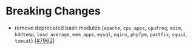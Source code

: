 # Breaking Changes

-   remove deprecated bash modules (`apache`, `cpu_apps`, `cpufreq`, `exim`, `hddtemp`, `load_average`, `mem_apps`, `mysql`, `nginx`, `phpfpm`, `postfix`, `squid`, `tomcat`) [[#7962](https://github.com/netdata/netdata/pull/7962)]
